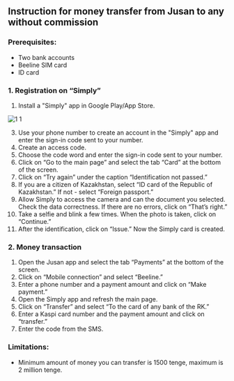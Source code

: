 ## Instruction for money transfer from Jusan to any without commission
### Prerequisites:
* Two bank accounts
* Beeline SIM card
* ID card

### 1. Registration on “Simply”
  1. Install a "Simply" app in Google Play/App Store.


![1 1](https://user-images.githubusercontent.com/125072577/219838007-20b6fc5a-8667-4e72-b4d2-b9cd0975807e.jpg)
  
  3. Use your phone number to create an account in the "Simply" app and enter the sign-in code sent to your number.
  4. Create an access code.
  5. Choose the code word and enter the sign-in code sent to your number.
  6. Click on “Go to the main page” and select the tab “Card” at the bottom of the screen.
  7. Click on “Try again” under the caption “Identification not passed.” 
  8. If you are a citizen of Kazakhstan, select “ID card of the Republic of Kazakhstan.” If not - select “Foreign passport.”
  9. Allow Simply to access the camera and can the document you selected. Check the data correctness. If there are no errors, click on “That’s right.”
  10. Take a selfie and blink a few times. When the photo is taken, click on “Continue.”
  11. After the identification, click on “Issue.” Now the Simply card is created. 
### 2. Money transaction
  1. Open the Jusan app and select the tab “Payments” at the bottom of the screen.
  2. Click on “Mobile connection” and select “Beeline.”
  3. Enter a phone number and a payment amount and click on “Make payment.”
  4. Open the Simply app and refresh the main page.
  5. Click on “Transfer” and select “To the card of any bank of the RK.”
  6. Enter a Kaspi card number and the payment amount and click on “transfer.”
  7. Enter the code from the SMS.

### Limitations:
* Minimum amount of money you can transfer is 1500 tenge, maximum is 2 million tenge.

